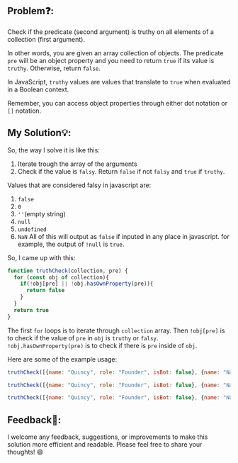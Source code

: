 ## Problem❓:

Check if the predicate (second argument) is truthy on all elements of a collection (first argument).

In other words, you are given an array collection of objects. The predicate `pre` will be an object property and you need to return `true` if its value is `truthy`. Otherwise, return `false`.

In JavaScript, `truthy` values are values that translate to `true` when evaluated in a Boolean context.

Remember, you can access object properties through either dot notation or `[]` notation.




## My Solution💡:

So, the way I solve it is like this:
1. Iterate trough the array of the arguments
2. Check if the value is `falsy`. Return `false` if not `falsy` and `true` if `truthy`.

Values that are considered falsy in javascript are:
1. `false`
2. `0`
3. `''`(empty string)
4. `null`
5. `undefined`
6. `NaN`
All of this will output as `false` if inputed in any place in javascript. for example, the output of `!null` is `true`.

So, I came up with this:
```javascript
function truthCheck(collection, pre) {
  for (const obj of collection){
    if(!obj[pre] || !obj.hasOwnProperty(pre)){
      return false
    }
  }
  return true
}
```
The first `for` loops is to iterate through `collection` array. Then `!obj[pre]` is to check if the value of `pre` in `obj` is `truthy` or `falsy`. `!obj.hasOwnProperty(pre)` is to check if there is `pre` inside of `obj`. 

Here are some of the example usage:

```javascript
truthCheck([{name: "Quincy", role: "Founder", isBot: false}, {name: "Naomi", role: "", isBot: false}, {name: "Camperbot", role: "Bot", isBot: true}], "isBot");//Output false

truthCheck([{name: "Quincy", role: "Founder", isBot: false}, {name: "Naomi", role: "", isBot: false}, {name: "Camperbot", role: "Bot", isBot: true}], "name");//Output true

truthCheck([{name: "Quincy", role: "Founder", isBot: false}, {name: "Naomi", role: "", isBot: false}, {name: "Camperbot", role: "Bot", isBot: true}], "role")//Output false
```


## Feedback💬:

I welcome any feedback, suggestions, or improvements to make this solution more efficient and readable. Please feel free to share your thoughts! :smile:
